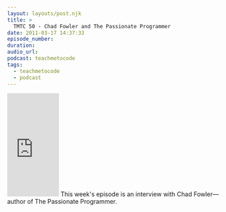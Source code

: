 ```yaml
---
layout: layouts/post.njk
title: >
  TMTC 50 - Chad Fowler and The Passionate Programmer
date: 2011-03-17 14:37:33
episode_number:
duration:
audio_url:
podcast: teachmetocode
tags:
  - teachmetocode
  - podcast
---
```


<iframe src="http://rcm.amazon.com/e/cm?lt1=_blank&amp;bc1=FFFFFF&amp;IS2=1&amp;bg1=FFFFFF&amp;fc1=000000&amp;lc1=0000FF&amp;t=chamaxwoo-20&amp;o=1&amp;p=8&amp;l=as4&amp;m=amazon&amp;f=ifr&amp;ref=ss_til&amp;asins=1934356344" style="width:120px;height:240px;" scrolling="no" marginwidth="0" marginheight="0" frameborder="0"></iframe>
This week's episode is an interview with Chad Fowler—author of The Passionate Programmer.
